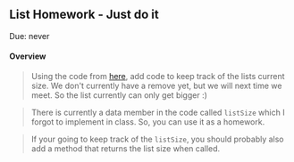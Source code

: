 ## List Homework - Just do it
Due: never

#### Overview 

>Using the code from [here](https://github.com/rugbyprof/1063-Data-Structures/tree/master/Lectures/L12), add code to keep track of the lists current size. We don't currently have a remove yet, but we will next time we meet. So the list currently can only get bigger :)  

>There is currently a data member in the code called `listSize` which I forgot to implement in class. So, you can use it as a homework. 

>If your going to keep track of the `listSize`, you should probably also add a method that returns the list size when called.
